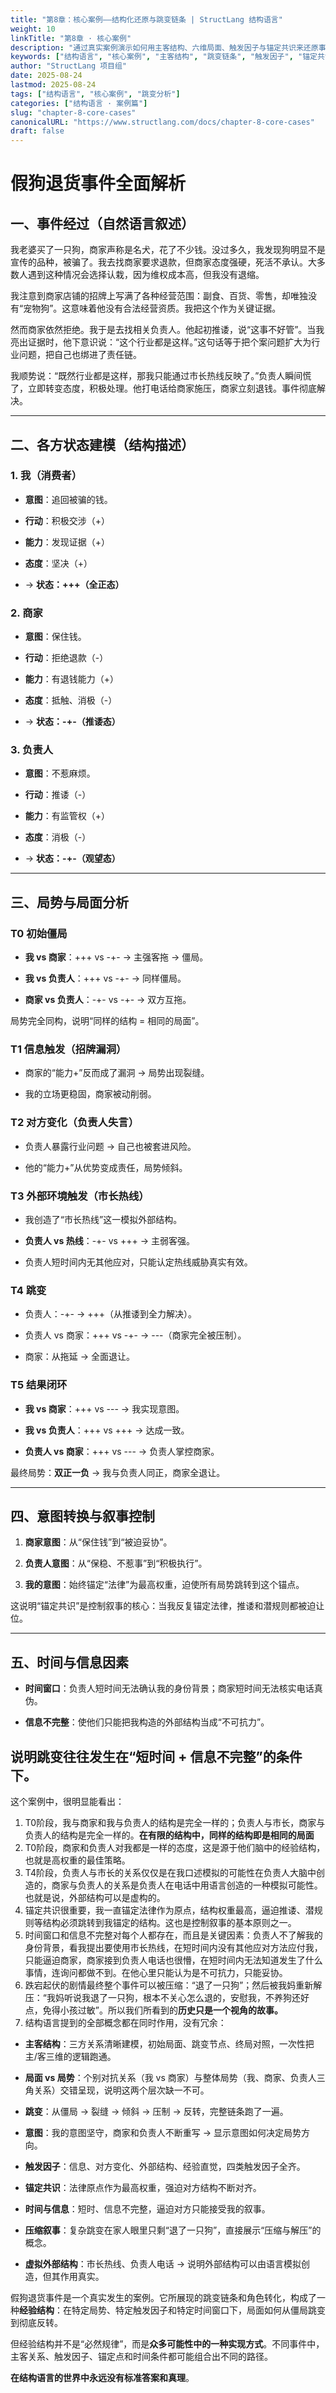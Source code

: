 ```yaml
---
title: "第8章：核心案例——结构化还原与跳变链条 | StructLang 结构语言"
weight: 10
linkTitle: "第8章 · 核心案例"
description: "通过真实案例演示如何用主客结构、六维局面、触发因子与锚定共识来还原事件，并追踪从僵局到反转的完整跳变链条，形成可复用的经验结构。"
keywords: ["结构语言", "核心案例", "主客结构", "跳变链条", "触发因子", "锚定共识", "局面与局势"]
author: "StructLang 项目组"
date: 2025-08-24
lastmod: 2025-08-24
tags: ["结构语言", "核心案例", "跳变分析"]
categories: ["结构语言 · 案例篇"]
slug: "chapter-8-core-cases"
canonicalURL: "https://www.structlang.com/docs/chapter-8-core-cases"
draft: false
---
```

# 假狗退货事件全面解析
## 一、事件经过（自然语言叙述）

我老婆买了一只狗，商家声称是名犬，花了不少钱。没过多久，我发现狗明显不是宣传的品种，被骗了。我去找商家要求退款，但商家态度强硬，死活不承认。大多数人遇到这种情况会选择认栽，因为维权成本高，但我没有退缩。

我注意到商家店铺的招牌上写满了各种经营范围：副食、百货、零售，却唯独没有“宠物狗”。这意味着他没有合法经营资质。我把这个作为关键证据。

然而商家依然拒绝。我于是去找相关负责人。他起初推诿，说“这事不好管”。当我亮出证据时，他下意识说：“这个行业都是这样。”这句话等于把个案问题扩大为行业问题，把自己也绑进了责任链。

我顺势说：“既然行业都是这样，那我只能通过市长热线反映了。”负责人瞬间慌了，立即转变态度，积极处理。他打电话给商家施压，商家立刻退钱。事件彻底解决。

---

## 二、各方状态建模（结构描述）

### 1. 我（消费者）

- **意图**：追回被骗的钱。
    
- **行动**：积极交涉（+）
    
- **能力**：发现证据（+）
    
- **态度**：坚决（+）
    
- → **状态：+++（全正态）**
    

### 2. 商家

- **意图**：保住钱。
    
- **行动**：拒绝退款（-）
    
- **能力**：有退钱能力（+）
    
- **态度**：抵触、消极（-）
    
- → **状态：-+-（推诿态）**
    

### 3. 负责人

- **意图**：不惹麻烦。
    
- **行动**：推诿（-）
    
- **能力**：有监管权（+）
    
- **态度**：消极（-）
    
- → **状态：-+-（观望态）**
    

---

## 三、局势与局面分析

### T0 初始僵局

- **我 vs 商家**：+++ vs -+- → 主强客拖 → 僵局。
    
- **我 vs 负责人**：+++ vs -+- → 同样僵局。
    
- **商家 vs 负责人**：-+- vs -+- → 双方互拖。  
	
 局势完全同构，说明“同样的结构 = 相同的局面”。


### T1 信息触发（招牌漏洞）

- 商家的“能力+”反而成了漏洞 → 局势出现裂缝。
    
- 我的立场更稳固，商家被动削弱。
    

### T2 对方变化（负责人失言）

- 负责人暴露行业问题 → 自己也被套进风险。
    
- 他的“能力+”从优势变成责任，局势倾斜。
    

### T3 外部环境触发（市长热线）

- 我创造了“市长热线”这一模拟外部结构。
    
- **负责人 vs 热线**：-+- vs +++ → 主弱客强。
    
- 负责人短时间内无其他应对，只能认定热线威胁真实有效。
    

### T4 跳变

- 负责人：-+- → +++（从推诿到全力解决）。
    
- 负责人 vs 商家：+++ vs -+- → ---（商家完全被压制）。
    
- 商家：从拖延 → 全面退让。
    

### T5 结果闭环

- **我 vs 商家**：+++ vs --- → 我实现意图。
    
- **我 vs 负责人**：+++ vs +++ → 达成一致。
    
- **负责人 vs 商家**：+++ vs --- → 负责人掌控商家。
    

 最终局势：**双正一负** → 我与负责人同正，商家全退让。

---
## 四、意图转换与叙事控制

1. **商家意图**：从“保住钱”到“被迫妥协”。
    
2. **负责人意图**：从“保稳、不惹事”到“积极执行”。
    
3. **我的意图**：始终锚定“法律”为最高权重，迫使所有局势跳转到这个锚点。
    

 这说明“锚定共识”是控制叙事的核心：当我反复锚定法律，推诿和潜规则都被迫让位。

----
## 五、时间与信息因素

- **时间窗口**：负责人短时间无法确认我的身份背景；商家短时间无法核实电话真伪。
    
- **信息不完整**：使他们只能把我构造的外部结构当成“不可抗力”。
    
 说明跳变往往发生在“短时间 + 信息不完整”的条件下。
---

这个案例中，很明显能看出：
1. T0阶段，我与商家和我与负责人的结构是完全一样的；负责人与市长，商家与负责人的结构是完全一样的。**在有限的结构中，同样的结构即是相同的局面** 
2. T0阶段，商家和负责人对我都是一样的态度，这是源于他们脑中的经验结构，也就是高权重的最佳策略。
3. T4阶段，负责人与市长的关系仅仅是在我口述模拟的可能性在负责人大脑中创造的，商家与负责人的关系是负责人在电话中用语言创造的一种模拟可能性。也就是说，外部结构可以是虚构的。
4. 锚定共识很重要，我一直锚定法律作为原点，结构权重最高，逼迫推诿、潜规则等结构必须跳转到我锚定的结构。这也是控制叙事的基本原则之一。
5. 时间窗口和信息不完整对每个人都存在，而且是关键因素：负责人不了解我的身份背景，看我提出要使用市长热线，在短时间内没有其他应对方法应付我，只能逼迫商家，商家接到负责人电话也很懵，在短时间内无法知道发生了什么事情，连询问都做不到。在他心里只能认为是不可抗力，只能妥协。
6. 跌宕起伏的剧情最终整个事件可以被压缩：“退了一只狗”；然后被我妈重新解压：“我妈听说我退了一只狗，根本不关心怎么退的，安慰我，不养狗还好点，免得小孩过敏”。所以我们所看到的**历史只是一个视角的故事。**
7. 结构语言提到的全部概念都在同时作用，没有冗余：
- **主客结构**：三方关系清晰建模，初始局面、跳变节点、终局对照，一次性把主/客三维的逻辑跑通。
    
- **局面 vs 局势**：个别对抗关系（我 vs 商家）与整体局势（我、商家、负责人三角关系）交错呈现，说明这两个层次缺一不可。
    
- **跳变**：从僵局 → 裂缝 → 倾斜 → 压制 → 反转，完整链条跑了一遍。
    
- **意图**：我的意图坚守，商家和负责人不断重写 → 显示意图如何决定局势方向。
    
- **触发因子**：信息、对方变化、外部结构、经验直觉，四类触发因子全齐。
    
- **锚定共识**：法律原点作为最高权重，强迫对方结构不断对齐。
    
- **时间与信息**：短时、信息不完整，逼迫对方只能接受我的叙事。
    
- **压缩叙事**：复杂跳变在家人眼里只剩“退了一只狗”，直接展示“压缩与解压”的概念。
    
- **虚拟外部结构**：市长热线、负责人电话 → 说明外部结构可以由语言模拟创造，但其作用真实。

假狗退货事件是一个真实发生的案例。它所展现的跳变链条和角色转化，构成了一种**经验结构**：在特定局势、特定触发因子和特定时间窗口下，局面如何从僵局跳变到彻底反转。

但经验结构并不是“必然规律”，而是**众多可能性中的一种实现方式**。不同事件中，主客关系、触发因子、锚定点和时间条件都可能组合出不同的路径。

**在结构语言的世界中永远没有标准答案和真理**。